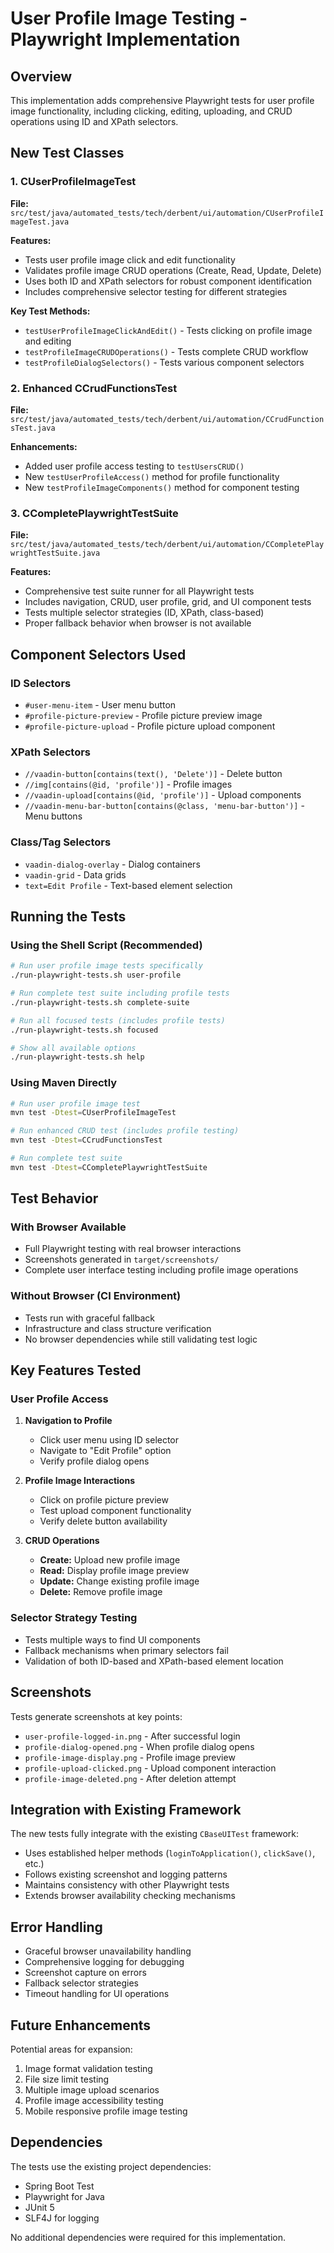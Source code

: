# User Profile Image Testing - Playwright Implementation

## Overview

This implementation adds comprehensive Playwright tests for user profile image functionality, including clicking, editing, uploading, and CRUD operations using ID and XPath selectors.

## New Test Classes

### 1. CUserProfileImageTest
**File:** `src/test/java/automated_tests/tech/derbent/ui/automation/CUserProfileImageTest.java`

**Features:**
- Tests user profile image click and edit functionality
- Validates profile image CRUD operations (Create, Read, Update, Delete)
- Uses both ID and XPath selectors for robust component identification
- Includes comprehensive selector testing for different strategies

**Key Test Methods:**
- `testUserProfileImageClickAndEdit()` - Tests clicking on profile image and editing
- `testProfileImageCRUDOperations()` - Tests complete CRUD workflow
- `testProfileDialogSelectors()` - Tests various component selectors

### 2. Enhanced CCrudFunctionsTest
**File:** `src/test/java/automated_tests/tech/derbent/ui/automation/CCrudFunctionsTest.java`

**Enhancements:**
- Added user profile access testing to `testUsersCRUD()`
- New `testUserProfileAccess()` method for profile functionality
- New `testProfileImageComponents()` method for component testing

### 3. CCompletePlaywrightTestSuite
**File:** `src/test/java/automated_tests/tech/derbent/ui/automation/CCompletePlaywrightTestSuite.java`

**Features:**
- Comprehensive test suite runner for all Playwright tests
- Includes navigation, CRUD, user profile, grid, and UI component tests
- Tests multiple selector strategies (ID, XPath, class-based)
- Proper fallback behavior when browser is not available

## Component Selectors Used

### ID Selectors
- `#user-menu-item` - User menu button
- `#profile-picture-preview` - Profile picture preview image
- `#profile-picture-upload` - Profile picture upload component

### XPath Selectors
- `//vaadin-button[contains(text(), 'Delete')]` - Delete button
- `//img[contains(@id, 'profile')]` - Profile images
- `//vaadin-upload[contains(@id, 'profile')]` - Upload components
- `//vaadin-menu-bar-button[contains(@class, 'menu-bar-button')]` - Menu buttons

### Class/Tag Selectors
- `vaadin-dialog-overlay` - Dialog containers
- `vaadin-grid` - Data grids
- `text=Edit Profile` - Text-based element selection

## Running the Tests

### Using the Shell Script (Recommended)
```bash
# Run user profile image tests specifically
./run-playwright-tests.sh user-profile

# Run complete test suite including profile tests
./run-playwright-tests.sh complete-suite

# Run all focused tests (includes profile tests)
./run-playwright-tests.sh focused

# Show all available options
./run-playwright-tests.sh help
```

### Using Maven Directly
```bash
# Run user profile image test
mvn test -Dtest=CUserProfileImageTest

# Run enhanced CRUD test (includes profile testing)
mvn test -Dtest=CCrudFunctionsTest

# Run complete test suite
mvn test -Dtest=CCompletePlaywrightTestSuite
```

## Test Behavior

### With Browser Available
- Full Playwright testing with real browser interactions
- Screenshots generated in `target/screenshots/`
- Complete user interface testing including profile image operations

### Without Browser (CI Environment)
- Tests run with graceful fallback
- Infrastructure and class structure verification
- No browser dependencies while still validating test logic

## Key Features Tested

### User Profile Access
1. **Navigation to Profile**
   - Click user menu using ID selector
   - Navigate to "Edit Profile" option
   - Verify profile dialog opens

2. **Profile Image Interactions**
   - Click on profile picture preview
   - Test upload component functionality
   - Verify delete button availability

3. **CRUD Operations**
   - **Create:** Upload new profile image
   - **Read:** Display profile image preview
   - **Update:** Change existing profile image
   - **Delete:** Remove profile image

### Selector Strategy Testing
- Tests multiple ways to find UI components
- Fallback mechanisms when primary selectors fail
- Validation of both ID-based and XPath-based element location

## Screenshots

Tests generate screenshots at key points:
- `user-profile-logged-in.png` - After successful login
- `profile-dialog-opened.png` - When profile dialog opens
- `profile-image-display.png` - Profile image preview
- `profile-upload-clicked.png` - Upload component interaction
- `profile-image-deleted.png` - After deletion attempt

## Integration with Existing Framework

The new tests fully integrate with the existing `CBaseUITest` framework:
- Uses established helper methods (`loginToApplication()`, `clickSave()`, etc.)
- Follows existing screenshot and logging patterns
- Maintains consistency with other Playwright tests
- Extends browser availability checking mechanisms

## Error Handling

- Graceful browser unavailability handling
- Comprehensive logging for debugging
- Screenshot capture on errors
- Fallback selector strategies
- Timeout handling for UI operations

## Future Enhancements

Potential areas for expansion:
1. Image format validation testing
2. File size limit testing  
3. Multiple image upload scenarios
4. Profile image accessibility testing
5. Mobile responsive profile image testing

## Dependencies

The tests use the existing project dependencies:
- Spring Boot Test
- Playwright for Java
- JUnit 5
- SLF4J for logging

No additional dependencies were required for this implementation.